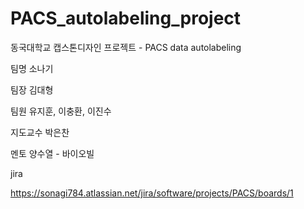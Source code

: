 # PACS_autolabeling_project
동국대학교 캡스톤디자인 프로젝트 - PACS data autolabeling

팀명 소나기

팀장 김대형

팀원 유지훈, 이충환, 이진수

지도교수 박은찬

멘토 양수열 - 바이오빌



jira

https://sonagi784.atlassian.net/jira/software/projects/PACS/boards/1
   
   
  
          
  
 
 
 
